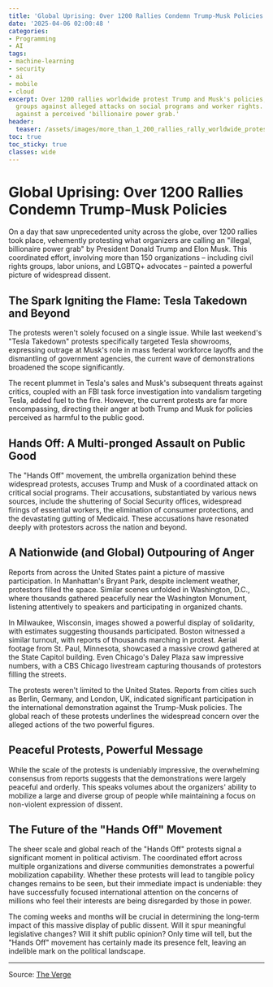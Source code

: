 ```yaml
---
title: 'Global Uprising: Over 1200 Rallies Condemn Trump-Musk Policies'
date: '2025-04-06 02:00:48 '
categories:
- Programming
- AI
tags:
- machine-learning
- security
- ai
- mobile
- cloud
excerpt: Over 1200 rallies worldwide protest Trump and Musk's policies, uniting diverse
  groups against alleged attacks on social programs and worker rights.  A global outcry
  against a perceived 'billionaire power grab.'
header:
  teaser: /assets/images/more_than_1_200_rallies_rally_worldwide_protest_tr_20250406020043.png
toc: true
toc_sticky: true
classes: wide
---
```


# Global Uprising: Over 1200 Rallies Condemn Trump-Musk Policies

On a day that saw unprecedented unity across the globe, over 1200 rallies took place, vehemently protesting what organizers are calling an "illegal, billionaire power grab" by President Donald Trump and Elon Musk.  This coordinated effort, involving more than 150 organizations – including civil rights groups, labor unions, and LGBTQ+ advocates – painted a powerful picture of widespread dissent.

## The Spark Igniting the Flame: Tesla Takedown and Beyond

The protests weren't solely focused on a single issue. While last weekend's "Tesla Takedown" protests specifically targeted Tesla showrooms, expressing outrage at Musk's role in mass federal workforce layoffs and the dismantling of government agencies, the current wave of demonstrations broadened the scope significantly.

The recent plummet in Tesla's sales and Musk's subsequent threats against critics, coupled with an FBI task force investigation into vandalism targeting Tesla, added fuel to the fire.  However, the current protests are far more encompassing, directing their anger at both Trump and Musk for policies perceived as harmful to the public good.

## Hands Off: A Multi-pronged Assault on Public Good

The "Hands Off" movement, the umbrella organization behind these widespread protests, accuses Trump and Musk of a coordinated attack on critical social programs.  Their accusations, substantiated by various news sources, include the shuttering of Social Security offices, widespread firings of essential workers, the elimination of consumer protections, and the devastating gutting of Medicaid. These accusations have resonated deeply with protestors across the nation and beyond.

## A Nationwide (and Global) Outpouring of Anger

Reports from across the United States paint a picture of massive participation. In Manhattan's Bryant Park, despite inclement weather, protestors filled the space.  Similar scenes unfolded in Washington, D.C., where thousands gathered peacefully near the Washington Monument, listening attentively to speakers and participating in organized chants.

In Milwaukee, Wisconsin, images showed a powerful display of solidarity, with estimates suggesting thousands participated.  Boston witnessed a similar turnout, with reports of thousands marching in protest.  Aerial footage from St. Paul, Minnesota, showcased a massive crowd gathered at the State Capitol building.  Even Chicago's Daley Plaza saw impressive numbers, with a CBS Chicago livestream capturing thousands of protestors filling the streets.

The protests weren't limited to the United States.  Reports from cities such as Berlin, Germany, and London, UK, indicated significant participation in the international demonstration against the Trump-Musk policies.  The global reach of these protests underlines the widespread concern over the alleged actions of the two powerful figures.

## Peaceful Protests, Powerful Message

While the scale of the protests is undeniably impressive, the overwhelming consensus from reports suggests that the demonstrations were largely peaceful and orderly.  This speaks volumes about the organizers' ability to mobilize a large and diverse group of people while maintaining a focus on non-violent expression of dissent.

## The Future of the "Hands Off" Movement

The sheer scale and global reach of the "Hands Off" protests signal a significant moment in political activism.  The coordinated effort across multiple organizations and diverse communities demonstrates a powerful mobilization capability.  Whether these protests will lead to tangible policy changes remains to be seen, but their immediate impact is undeniable: they have successfully focused international attention on the concerns of millions who feel their interests are being disregarded by those in power.

The coming weeks and months will be crucial in determining the long-term impact of this massive display of public dissent.  Will it spur meaningful legislative changes? Will it shift public opinion?  Only time will tell, but the "Hands Off" movement has certainly made its presence felt, leaving an indelible mark on the political landscape.


---

Source: [The Verge](https://www.theverge.com/news/644113/hands-off-rally-protests-trump-musk-footage)
